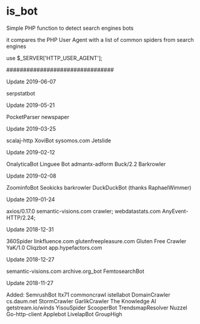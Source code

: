 is_bot
======

Simple PHP function to detect search engines bots

it compares the PHP User Agent with a list of common spiders from search engines

use $_SERVER['HTTP_USER_AGENT'];


################################

Update 2019-06-07

serpstatbot

Update 2019-05-21

PocketParser
newspaper

Update 2019-03-25

scalaj-http
XoviBot
sysomos.com
Jetslide

Update 2019-02-12

OnalyticaBot
Linguee Bot
admantx-adform
Buck/2.2
Barkrowler

Update 2019-02-08

ZoominfoBot
Seokicks
barkrowler
DuckDuckBot
(thanks RaphaelWimmer)

Update 2019-01-24

axios/0.17.0
semantic-visions.com crawler;
webdatastats.com
AnyEvent-HTTP/2.24;

Update 2018-12-31

360Spider
linkfluence.com
glutenfreepleasure.com
Gluten Free Crawler
YaK/1.0
Cliqzbot
app.hypefactors.com

Update 2018-12-27

semantic-visions.com
archive.org_bot
FemtosearchBot

Update 2018-11-27

Added:
SemrushBot
ltx71
commoncrawl
istellabot
DomainCrawler
cs.daum.net
StormCrawler
GarlikCrawler
The Knowledge AI
getstream.io/winds
YisouSpider
ScooperBot
TrendsmapResolver
Nuzzel
Go-http-client
Applebot
LivelapBot
GroupHigh
